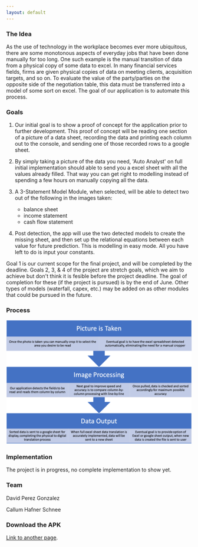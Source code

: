 ```yaml
---
layout: default
---
```


### The Idea 

As the use of technology in the workplace becomes ever more ubiquitous, there are some monotonous aspects of everyday jobs that have been done manually for too long. One such example is the manual transition of data from a physical copy of some data to excel. In many financial services fields, firms are given physical copies of data on meeting clients, acquisition targets, and so on. To evaluate the value of the party/parties on the opposite side of the negotiation table, this data must be transferred into a model of some sort on excel. The goal of our application is to automate this process.

### Goals 

1.  Our initial goal is to show a proof of concept for the application prior to further development. This proof of concept will be reading one section of a picture of a data sheet, recording the data and printing each column out to the console, and sending one of those recorded rows to a google sheet. 

2.  By simply taking a picture of the data you need, 'Auto Analyst' on full initial implementation should able to send you a excel sheet with all the values already filled. That way you can get right to modelling instead of spending a few hours on manually copying all the data. 

3. A 3-Statement Model Module, when selected, will be able to detect two out of the following in the images taken: 
   *  balance sheet 
   *  income statement 
   *  cash flow statement
   
4. Post detection, the app will use the two detected models to create the missing sheet, and then set up the relational equations between each value for future prediction. This is modelling in easy mode. All you have left to do is input your constants. 

Goal 1 is our current scope for the final project, and will be completed by the deadline. 
Goals 2, 3, & 4 of the project are stretch goals, which we aim to achieve but don't think it is fesible before the project deadline. The goal of completion for these (if the project is pursued) is by the end of June. 
Other types of models (waterfall, capex, etc.) may be added on as other modules that could be pursued in the future. 

### Process 

![Branching](images/Picture1.png)

### Implementation

The project is in progress, no complete implementation to show yet. 



### Team 

David Perez Gonzalez 

Callum Hafner Schnee 

### Download the APK

[Link to another page](./another-page.html).
